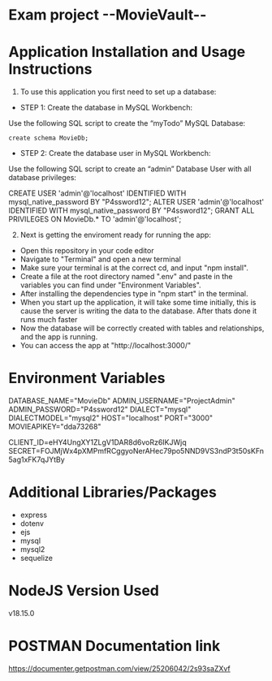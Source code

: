 # Exam project --MovieVault--
# Application Installation and Usage Instructions

1. To use this application you first need to set up a database:

- STEP 1: Create the database in MySQL Workbench:

Use the following SQL script to create the “myTodo” MySQL Database:

    create schema MovieDb;


- STEP 2: Create the database user in MySQL Workbench:

Use the following SQL script to create an “admin” Database User with all database privileges:

CREATE USER 'admin'@'localhost' IDENTIFIED WITH mysql_native_password BY "P4ssword12";
ALTER USER 'admin'@'localhost' IDENTIFIED WITH mysql_native_password BY "P4ssword12";
GRANT ALL PRIVILEGES ON MovieDb.* TO 'admin'@'localhost';

2. Next is getting the enviroment ready for running the app:
- Open this repository in your code editor
- Navigate to "Terminal" and open a new terminal
- Make sure your terminal is at the correct cd, and input "npm install".
- Create a file at the root directory named ".env" and paste in the variables you can find under     "Environment Variables".
- After installing the dependencies type in "npm start" in the terminal.
- When you start up the application, it will take some time initially, this is cause the server is writing the data to the database. After thats done it runs much faster
- Now the database will be correctly created with tables and relationships, and the app is running.
- You can access the app at "http://localhost:3000/"


# Environment Variables

DATABASE_NAME="MovieDb"
ADMIN_USERNAME="ProjectAdmin"
ADMIN_PASSWORD="P4ssword12"
DIALECT="mysql"
DIALECTMODEL="mysql2"
HOST="localhost"
PORT="3000"
MOVIEAPIKEY="dda73268"

CLIENT_ID=eHY4UngXY1ZLgV1DAR8d6voRz6IKJWjq
SECRET=FOJMjWx4pXMPmfRCggyoNerAHec79po5NND9VS3ndP3t50sKFn5ag1xFK7qJYtBy


# Additional Libraries/Packages
- express
- dotenv
- ejs
- mysql
- mysql2
- sequelize
# NodeJS Version Used
v18.15.0

# POSTMAN Documentation link
https://documenter.getpostman.com/view/25206042/2s93saZXvf
